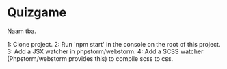 # Quizgame
Naam tba.

1: Clone project.
2: Run 'npm start' in the console on the root of this project.
3: Add a JSX watcher in phpstorm/webstorm.
4: Add a SCSS watcher (Phpstorm/webstorm provides this) to compile scss to css.